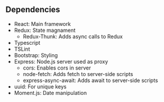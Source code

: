 

## Dependencies ##
* React: Main framework
* Redux: State magnament
    * Redux-Thunk: Adds async calls to Redux
* Typescript
* TSLint
* Bootstrap: Styling
* Express: Node.js server used as proxy
    * cors: Enables cors in server
    * node-fetch: Adds fetch to server-side scripts
    * express-async-await: Adds await to server-side scripts
* uuid: For unique keys
* Moment.js: Date manipulation